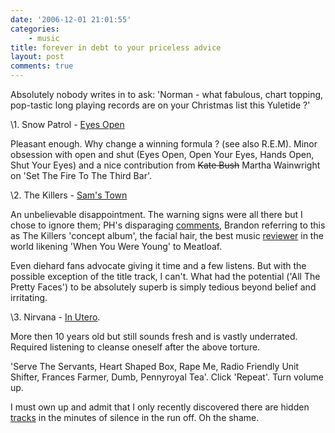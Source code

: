 ```yaml
---
date: '2006-12-01 21:01:55'
categories:
    - music
title: forever in debt to your priceless advice
layout: post
comments: true
---
```

Absolutely nobody writes in to ask: 'Norman - what fabulous, chart
topping, pop-tastic long playing records are on your Christmas list this
Yuletide ?'

\1. Snow Patrol -
[Eyes Open](http://www.amazon.co.uk/Eyes-Open-Snow-Patrol/dp/B000F5GJY6/sr=1-1/qid=1164980517/ref=sr_1_1/203-2869917-8143900?ie=UTF8&s=music)

Pleasant enough. Why change a winning formula ? (see also R.E.M). Minor
obsession with open and shut (Eyes Open, Open Your Eyes, Hands Open,
Shut Your Eyes) and a nice contribution from ~~Kate Bush~~ Martha
Wainwright on 'Set The Fire To The Third Bar'.

\2. The Killers -
[Sam's Town](http://www.amazon.co.uk/Sams-Town-Killers/dp/B000HDR9NG/sr=8-1/qid=1164980452/ref=pd_ka_1/203-2869917-8143900?ie=UTF8&s=music)

An unbelievable disappointment. The warning signs were all there but I
chose to ignore them; PH's disparaging
[comments](http://www.nbrightside.com/blog/2006/09/11/the-killers/#comment-862),
Brandon referring to this as The Killers 'concept album', the facial
hair, the best music
[reviewer](http://www.nbrightside.com/blog/2006/02/23/probably-the-best-music-review-in-the-world/)
in the world likening 'When You Were Young' to Meatloaf.

Even diehard fans advocate giving it time and a few listens. But with
the possible exception of the title track, I can't. What had the
potential ('All The Pretty Faces') to be absolutely superb is simply
tedious beyond belief and irritating.

\3. Nirvana -
[In Utero](http://www.amazon.co.uk/Utero-Nirvana/dp/B0000072KY/sr=1-1/qid=1164985516/ref=sr_1_1/203-2869917-8143900?ie=UTF8&s=music).

More then 10 years old but still sounds fresh and is vastly underrated.
Required listening to cleanse oneself after the above torture.

'Serve The Servants, Heart Shaped Box, Rape Me, Radio Friendly Unit
Shifter, Frances Farmer, Dumb, Pennyroyal Tea'. Click 'Repeat'. Turn
volume up.

I must own up and admit that I only recently discovered there are hidden
[tracks](http://www.completenirvana.co.uk/php/faq/#15) in the minutes of
silence in the run off. Oh the shame.
